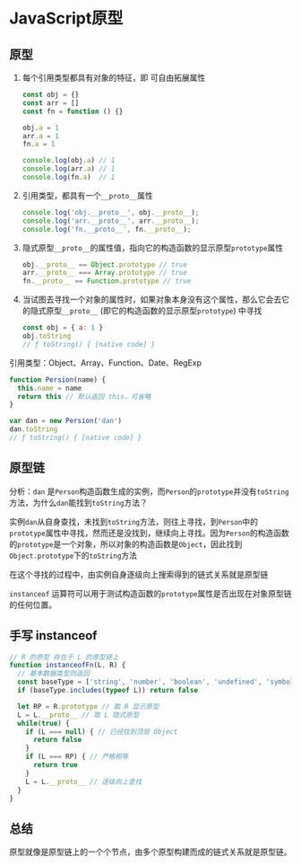 # JavaScript原型

## 原型
1. 每个引用类型都具有对象的特征，即 可自由拓展属性
   ```javascript
   const obj = {}
   const arr = []
   const fn = function () {}

   obj.a = 1
   arr.a = 1
   fn.a = 1

   console.log(obj.a) // 1
   console.log(arr.a) // 1
   console.log(fn.a)  // 1
   ```

2. 引用类型，都具有一个`__proto__`属性
   ```javascript
   console.log('obj.__proto__', obj.__proto__);
   console.log('arr.__proto__', arr.__proto__);
   console.log('fn.__proto__', fn.__proto__);
   ```

3. 隐式原型`__proto__`的属性值，指向它的构造函数的显示原型`prototype`属性
   ```javascript
   obj.__proto__ == Object.prototype // true
   arr.__proto__ === Array.prototype // true
   fn.__proto__ == Function.prototype // true
   ```

4. 当试图去寻找一个对象的属性时，如果对象本身没有这个属性，那么它会去它的隐式原型`__proto__` (即它的构造函数的显示原型`prototype`) 中寻找
   ```javascript
   const obj = { a: 1 }
   obj.toString
   // ƒ toString() { [native code] }
   ```

引用类型：Object、Array、Function、Date、RegExp

```javascript
function Persion(name) {
  this.name = name
  return this // 默认返回 this，可省略
}

var dan = new Persion('dan')
dan.toString
// ƒ toString() { [native code] }
```

## 原型链

分析：`dan` 是`Person`构造函数生成的实例，而`Person`的`prototype`并没有`toString`方法，为什么`dan`能找到`toString`方法？

实例`dan`从自身查找，未找到`toString`方法，则往上寻找，到`Person`中的`prototype`属性中寻找，然而还是没找到，继续向上寻找。因为`Person`的构造函数的`prototype`是一个对象，所以对象的构造函数是`Object`，因此找到`Object.prototype`下的`toString`方法

在这个寻找的过程中，由实例自身逐级向上搜索得到的链式关系就是原型链

`instanceof` 运算符可以用于测试构造函数的`prototype`属性是否出现在对象原型链的任何位置。

## 手写 instanceof

```javascript
// R 的原型 存在于 L 的原型链上
function instanceofFn(L, R) {
  // 基本数据类型则返回
  const baseType = ['string', 'number', 'boolean', 'undefined', 'symbol', 'bigint']
  if (baseType.includes(typeof L)) return false

  let RP = R.prototype // 取 R 显示原型
  L = L.__proto__ // 取 L 隐式原型
  while(true) {
    if (L === null) { // 已经找到顶层 Object
      return false
    }
    if (L === RP) { // 严格相等
      return true
    }
    L = L.__proto__ // 逐级向上查找
  }
}
```

## 总结

原型就像是原型链上的一个个节点，由多个原型构建而成的链式关系就是原型链。
